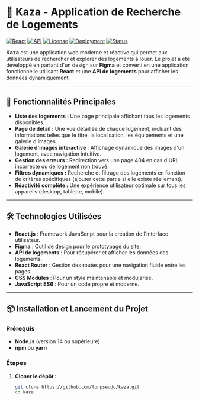 # 🏡 Kaza - Application de Recherche de Logements

[![React](https://img.shields.io/badge/React-18.0.0-blue)](https://reactjs.org/)
[![API](https://img.shields.io/badge/API-Dynamic-green)](#)
[![License](https://img.shields.io/badge/License-MIT-yellow)](#)
[![Deployment](https://img.shields.io/badge/Deployed-Netlify-blue)](https://kaza-app.example.com)
[![Status](https://img.shields.io/badge/Status-Completed-brightgreen)](#)

**Kaza** est une application web moderne et réactive qui permet aux utilisateurs de rechercher et explorer des logements à louer. Le projet a été développé en partant d'un design sur **Figma** et converti en une application fonctionnelle utilisant **React** et une **API de logements** pour afficher les données dynamiquement.

---

## 🚀 Fonctionnalités Principales

- **Liste des logements :** Une page principale affichant tous les logements disponibles.
- **Page de détail :** Une vue détaillée de chaque logement, incluant des informations telles que le titre, la localisation, les équipements et une galerie d'images.
- **Galerie d'images interactive :** Affichage dynamique des images d'un logement, avec navigation intuitive.
- **Gestion des erreurs :** Redirection vers une page 404 en cas d'URL incorrecte ou de logement non trouvé.
- **Filtres dynamiques :** Recherche et filtrage des logements en fonction de critères spécifiques (ajouter cette partie si elle existe réellement).
- **Réactivité complète :** Une expérience utilisateur optimale sur tous les appareils (desktop, tablette, mobile).

---

## 🛠️ Technologies Utilisées

- **React.js** : Framework JavaScript pour la création de l'interface utilisateur.
- **Figma** : Outil de design pour le prototypage du site.
- **API de logements** : Pour récupérer et afficher les données des logements.
- **React Router** : Gestion des routes pour une navigation fluide entre les pages.
- **CSS Modules** : Pour un style maintenable et modularisé.
- **JavaScript ES6** : Pour un code propre et moderne.

---

## 📦 Installation et Lancement du Projet

### Prérequis
- **Node.js** (version 14 ou supérieure)
- **npm** ou **yarn**

### Étapes

1. **Cloner le dépôt :**
   ```bash
   git clone https://github.com/tonpseudo/kaza.git
   cd kaza

